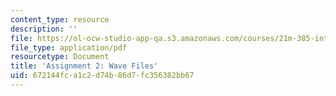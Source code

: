 ```yaml
---
content_type: resource
description: ''
file: https://ol-ocw-studio-app-qa.s3.amazonaws.com/courses/21m-385-interactive-music-systems-fall-2016/672144fca1c2d74b86d7fc356382bb67_MIT21M_385F16_pset2.pdf
file_type: application/pdf
resourcetype: Document
title: 'Assignment 2: Wave Files'
uid: 672144fc-a1c2-d74b-86d7-fc356382bb67
---
```

